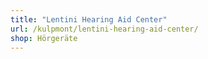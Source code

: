 ```yaml
---
title: "Lentini Hearing Aid Center"
url: /kulpmont/lentini-hearing-aid-center/
shop: Hörgeräte
---
```

